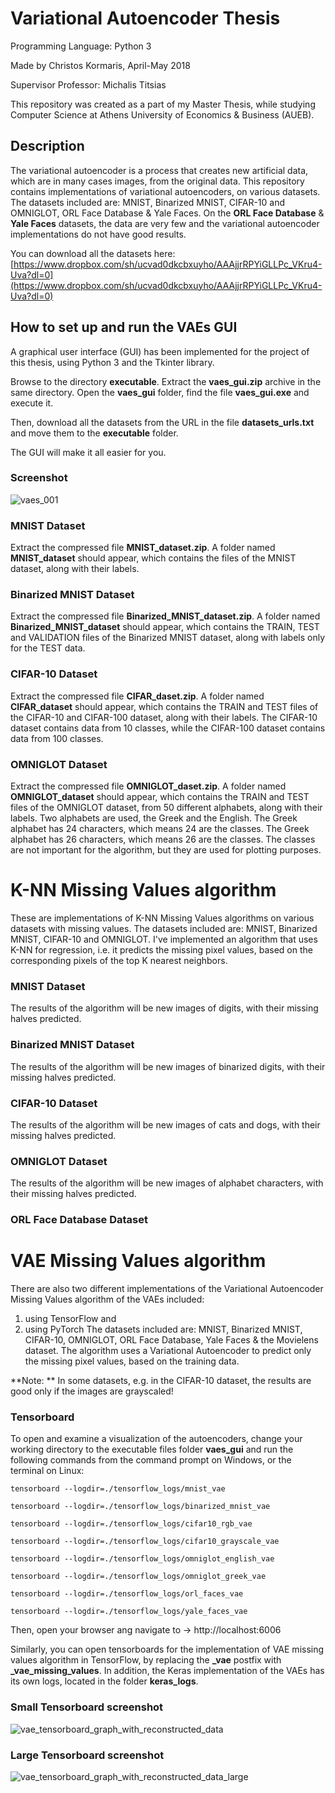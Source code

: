# Variational Autoencoder Thesis #

Programming Language: Python 3

Made by Christos Kormaris, April-May 2018

Supervisor Professor: Michalis Titsias

This repository was created as a part of my Master Thesis, while studying Computer Science at Athens University of Economics & Business (AUEB).

## Description ##

The variational autoencoder is a process that creates new artificial data, which are in many cases images, from the original data.
This repository contains implementations of variational autoencoders, on various datasets.
The datasets included are: MNIST, Binarized MNIST, CIFAR-10 and OMNIGLOT, ORL Face Database & Yale Faces.
On the **ORL Face Database** & **Yale Faces** datasets, the data are very few and the variational autoencoder implementations do not have good results.

You can download all the datasets here:
[https://www.dropbox.com/sh/ucvad0dkcbxuyho/AAAjjrRPYiGLLPc_VKru4-Uva?dl=0](https://www.dropbox.com/sh/ucvad0dkcbxuyho/AAAjjrRPYiGLLPc_VKru4-Uva?dl=0)


## How to set up and run the VAEs GUI

A graphical user interface (GUI) has been implemented for the project of this thesis, using Python 3 and the Tkinter library.

Browse to the directory **executable**. Extract the **vaes_gui.zip** archive in the same directory.
Open the **vaes_gui** folder, find the file **vaes_gui.exe** and execute it.

Then, download all the datasets from the URL in the file **datasets_urls.txt** and move them to the **executable** folder.

The GUI will make it all easier for you.

### Screenshot

![vaes_001](/screenshots/vaes_gui/vaes_001.png)


### MNIST Dataset ###

Extract the compressed file **MNIST_dataset.zip**.
A folder named **MNIST_dataset** should appear, which contains the files of the MNIST dataset, along with their labels.

### Binarized MNIST Dataset ###

Extract the compressed file **Binarized_MNIST_dataset.zip**.
A folder named **Binarized_MNIST_dataset** should appear, which contains the TRAIN, TEST and VALIDATION files of the Binarized MNIST dataset, along with labels only for the TEST data.


### CIFAR-10 Dataset ###

Extract the compressed file **CIFAR_daset.zip**.
A folder named **CIFAR_dataset** should appear, which contains the TRAIN and TEST files of the CIFAR-10 and CIFAR-100 dataset, along with their labels. The CIFAR-10 dataset contains data from 10 classes, while the CIFAR-100 dataset contains data from 100 classes.


### OMNIGLOT Dataset ###

Extract the compressed file **OMNIGLOT_daset.zip**.
A folder named **OMNIGLOT_dataset** should appear, which contains the TRAIN and TEST files of the OMNIGLOT dataset, from 50 different alphabets, along with their labels.
Two alphabets are used, the Greek and the English.
The Greek alphabet has 24 characters, which means 24 are the classes.
The Greek alphabet has 26 characters, which means 26 are the classes.
The classes are not important for the algorithm, but they are used for plotting purposes.


# K-NN Missing Values algorithm #

These are implementations of K-NN Missing Values algorithms on various datasets with missing values.
The datasets included are: MNIST, Binarized MNIST, CIFAR-10 and OMNIGLOT.
I've implemented an algorithm that uses K-NN for regression, i.e. it predicts the missing pixel values, based on the corresponding pixels of the top K nearest neighbors.

### MNIST Dataset ###

The results of the algorithm will be new images of digits, with their missing halves predicted.

### Binarized MNIST Dataset ###

The results of the algorithm will be new images of binarized digits, with their missing halves predicted.

### CIFAR-10 Dataset ###

The results of the algorithm will be new images of cats and dogs, with their missing halves predicted.

### OMNIGLOT Dataset ###

The results of the algorithm will be new images of alphabet characters, with their missing halves predicted.

### ORL Face Database Dataset ###

[//]: # (### How to set up and run the K-NN Missing Values algorithm on the ORL Face Database dataset ###)
[//]: # (Extract the compressed file **ORL_Face_Dataset.zip**.)
[//]: # (Create a folder named **ORL_Face_Dataset** and unzip there the contents of the zip file.)
[//]: # (In the dataset, there are 400 face images in total, from 40 different persons and 10 images from each person, 40 * 10 = 400.)
[//]: # (The results of the algorithm will be new images of the faces, with their missing halves predicted.)


# VAE Missing Values algorithm #

There are also two different implementations of the Variational Autoencoder Missing Values algorithm of the VAEs included: 
1) using TensorFlow and 
2) using PyTorch
The datasets included are: MNIST, Binarized MNIST, CIFAR-10, OMNIGLOT, ORL Face Database, Yale Faces & the Movielens dataset.
The algorithm uses a Variational Autoencoder to predict only the missing pixel values, based on the training data.

**Note: ** In some datasets, e.g. in the CIFAR-10 dataset, the results are good only if the images are grayscaled!

### Tensorboard ###

To open and examine a visualization of the autoencoders, change your working directory to the executable files folder **vaes_gui**
and run the following commands from the command prompt on Windows, or the terminal on Linux:

```shell
tensorboard --logdir=./tensorflow_logs/mnist_vae
```

```shell
tensorboard --logdir=./tensorflow_logs/binarized_mnist_vae
```

```shell
tensorboard --logdir=./tensorflow_logs/cifar10_rgb_vae
```

```shell
tensorboard --logdir=./tensorflow_logs/cifar10_grayscale_vae
```

```shell
tensorboard --logdir=./tensorflow_logs/omniglot_english_vae
```

```shell
tensorboard --logdir=./tensorflow_logs/omniglot_greek_vae
```

```shell
tensorboard --logdir=./tensorflow_logs/orl_faces_vae
```

```shell
tensorboard --logdir=./tensorflow_logs/yale_faces_vae
```

Then, open your browser ang navigate to -> http://localhost:6006

Similarly, you can open tensorboards for the implementation of VAE missing values algorithm in TensorFlow, by replacing the **_vae** postfix with **_vae_missing_values**.
In addition, the Keras implementation of the VAEs has its own logs, located in the folder **keras_logs**.

### Small Tensorboard screenshot
![vae_tensorboard_graph_with_reconstructed_data](/screenshots/tensorboard/vae_tensorboard_graph_with_reconstructed_data.png)

### Large Tensorboard screenshot
![vae_tensorboard_graph_with_reconstructed_data_large](/screenshots/tensorboard/vae_tensorboard_graph_with_reconstructed_data_large.png)
